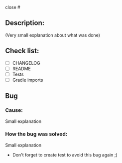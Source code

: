 close #

## Description:
(Very small explanation about what was done)

## Check list:
* [ ] CHANGELOG
* [ ] README
* [ ] Tests
* [ ] Gradle imports

## Bug
### Cause:
Small explanation

### How the bug was solved:
Small explanation

* Don't forget to create test to avoid this bug again ;)

